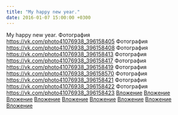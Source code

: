 ```yaml
---
title: "My happy new year."
date: 2016-01-07 15:00:00 +0300
---
```


My happy new year.
Фотография
<a class="vk-attach" href="https://vk.com/photo41076938_396158405">https://vk.com/photo41076938_396158405</a>
Фотография
<a class="vk-attach" href="https://vk.com/photo41076938_396158408">https://vk.com/photo41076938_396158408</a>
Фотография
<a class="vk-attach" href="https://vk.com/photo41076938_396158413">https://vk.com/photo41076938_396158413</a>
Фотография
<a class="vk-attach" href="https://vk.com/photo41076938_396158417">https://vk.com/photo41076938_396158417</a>
Фотография
<a class="vk-attach" href="https://vk.com/photo41076938_396158419">https://vk.com/photo41076938_396158419</a>
Фотография
<a class="vk-attach" href="https://vk.com/photo41076938_396158570">https://vk.com/photo41076938_396158570</a>
Фотография
<a class="vk-attach" href="https://vk.com/photo41076938_396158421">https://vk.com/photo41076938_396158421</a>
Фотография
<a class="vk-attach" href="https://vk.com/photo41076938_396158422">https://vk.com/photo41076938_396158422</a>
Фотография
<a class="vk-attach" href="https://vk.com/photo41076938_396158423">https://vk.com/photo41076938_396158423</a>
<a class="vk-attach" href="https://vk.com/photo41076938_396158405">Вложение</a>
<a class="vk-attach" href="https://vk.com/photo41076938_396158408">Вложение</a>
<a class="vk-attach" href="https://vk.com/photo41076938_396158413">Вложение</a>
<a class="vk-attach" href="https://vk.com/photo41076938_396158417">Вложение</a>
<a class="vk-attach" href="https://vk.com/photo41076938_396158419">Вложение</a>
<a class="vk-attach" href="https://vk.com/photo41076938_396158570">Вложение</a>
<a class="vk-attach" href="https://vk.com/photo41076938_396158421">Вложение</a>
<a class="vk-attach" href="https://vk.com/photo41076938_396158422">Вложение</a>
<a class="vk-attach" href="https://vk.com/photo41076938_396158423">Вложение</a>
